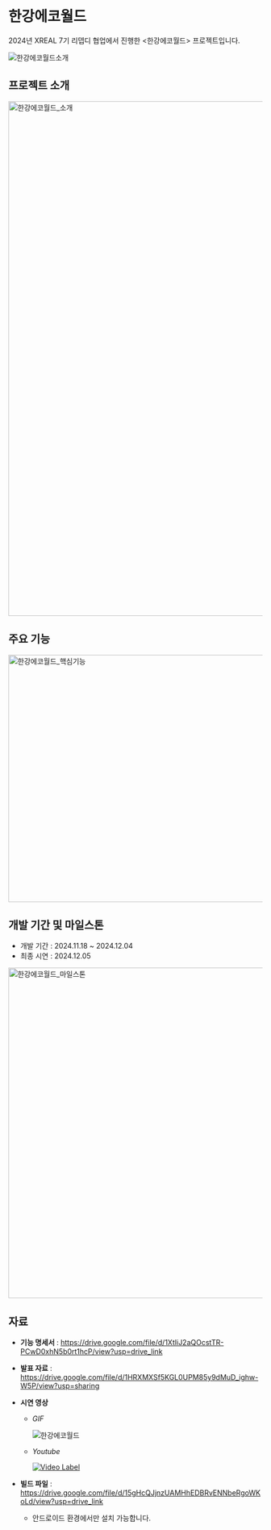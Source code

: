 # 한강에코월드
2024년 XREAL 7기 리뎁디 협업에서 진행한 <한강에코월드> 프로젝트입니다.


![한강에코월드소개](https://github.com/user-attachments/assets/499f05c3-359d-47c9-aadf-34c817d156a7)

## 프로젝트 소개
<img width="1776" height="1020" alt="한강에코월드_소개" src="https://github.com/user-attachments/assets/db0d2a54-d5dd-4140-b62d-05e5bb3df79d" />


## 주요 기능
<img width="1782" height="490" alt="한강에코월드_핵심기능" src="https://github.com/user-attachments/assets/a026c85d-5351-4460-abf4-f8b24b5bf58a" />



## 개발 기간 및 마일스톤
- 개발 기간 : 2024.11.18 ~ 2024.12.04
- 최종 시연 : 2024.12.05
<img width="1166" height="655" alt="한강에코월드_마일스톤" src="https://github.com/user-attachments/assets/d4c6982b-4dbb-4ac7-851d-0ca071ba3203" />


## 자료

- **기능 명세서** :
https://drive.google.com/file/d/1XtIiJ2aQOcstTR-PCwD0xhN5b0rt1hcP/view?usp=drive_link

- **발표 자료** :
https://drive.google.com/file/d/1HRXMXSf5KGL0UPM85y9dMuD_ighw-W5P/view?usp=sharing

- **시연 영상**


  - *GIF*
 
    ![한강에코월드](https://github.com/user-attachments/assets/ecc74001-42e9-4c1c-b8f3-bfaf60ac8dcc)


  - *Youtube*

    [![Video Label](http://img.youtube.com/vi/njP8Nw9O4xQ/0.jpg)](https://youtu.be/njP8Nw9O4xQ)


- **빌드 파일** :
https://drive.google.com/file/d/15gHcQJjnzUAMHhEDBRvENNbeRgoWKoLd/view?usp=drive_link

  - 안드로이드 환경에서만 설치 가능합니다.

